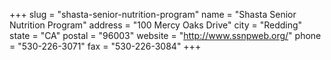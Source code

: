 +++
slug = "shasta-senior-nutrition-program"
name = "Shasta Senior Nutrition Program"
address = "100 Mercy Oaks Drive"
city = "Redding"
state = "CA"
postal = "96003"
website = "http://www.ssnpweb.org/"
phone = "530-226-3071"
fax = "530-226-3084"
+++
